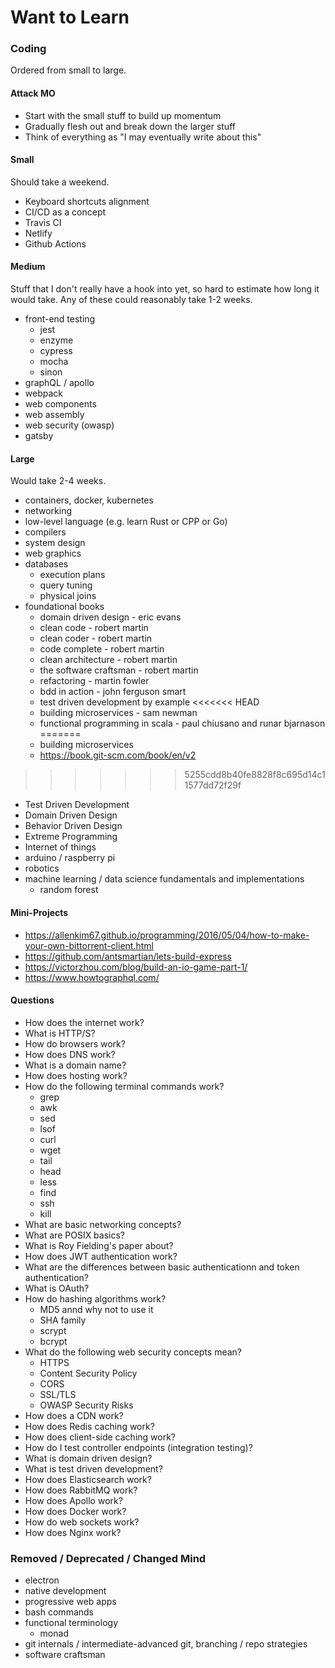 # Want to Learn

### Coding

Ordered from small to large.

#### Attack MO

- Start with the small stuff to build up momentum
- Gradually flesh out and break down the larger stuff
- Think of everything as "I may eventually write about this"

#### Small

Should take a weekend.

- Keyboard shortcuts alignment
- CI/CD as a concept
- Travis CI
- Netlify
- Github Actions

#### Medium

Stuff that I don't really have a hook into yet, so hard to estimate how long it would take. Any of these could reasonably take 1-2 weeks.

- front-end testing
  - jest
  - enzyme
  - cypress
  - mocha
  - sinon
- graphQL / apollo
- webpack
- web components
- web assembly
- web security (owasp)
- gatsby

#### Large

Would take 2-4 weeks.

- containers, docker, kubernetes
- networking
- low-level language (e.g. learn Rust or CPP or Go)
- compilers
- system design
- web graphics
- databases
  - execution plans
  - query tuning
  - physical joins
- foundational books
  - domain driven design - eric evans
  - clean code - robert martin
  - clean coder - robert martin
  - code complete - robert martin
  - clean architecture - robert martin
  - the software craftsman - robert martin
  - refactoring - martin fowler
  - bdd in action - john ferguson smart
  - test driven development by example
<<<<<<< HEAD
  - building microservices - sam newman
  - functional programming in scala - paul chiusano and runar bjarnason
=======
  - building microservices
  - https://book.git-scm.com/book/en/v2
>>>>>>> 5255cdd8b40fe8828f8c695d14c11577dd72f29f
- Test Driven Development
- Domain Driven Design
- Behavior Driven Design
- Extreme Programming
- Internet of things
- arduino / raspberry pi
- robotics
- machine learning / data science fundamentals and implementations
  - random forest

#### Mini-Projects

- https://allenkim67.github.io/programming/2016/05/04/how-to-make-your-own-bittorrent-client.html
- https://github.com/antsmartian/lets-build-express
- https://victorzhou.com/blog/build-an-io-game-part-1/
- https://www.howtographql.com/

#### Questions

- How does the internet work?
- What is HTTP/S?
- How do browsers work?
- How does DNS work?
- What is a domain name?
- How does hosting work?
- How do the following terminal commands work?
  - grep
  - awk
  - sed
  - lsof
  - curl
  - wget
  - tail
  - head
  - less
  - find
  - ssh
  - kill
- What are basic networking concepts?
- What are POSIX basics?
- What is Roy Fielding's paper about?
- How does JWT authentication work?
- What are the differences between basic authenticationn and token authentication?
- What is OAuth?
- How do hashing algorithms work?
  - MD5 annd why not to use it
  - SHA family
  - scrypt
  - bcrypt
- What do the following web security concepts mean?
  - HTTPS
  - Content Security Policy
  - CORS
  - SSL/TLS
  - OWASP Security Risks
- How does a CDN work?
- How does Redis caching work?
- How does client-side caching work?
- How do I test controller endpoints (integration testing)?
- What is domain driven design?
- What is test driven development?
- How does Elasticsearch work?
- How does RabbitMQ work?
- How does Apollo work?
- How does Docker work?
- How do web sockets work?
- How does Nginx work?

### Removed / Deprecated / Changed Mind

- electron
- native development
- progressive web apps
- bash commands
- functional terminology
  - monad
- git internals / intermediate-advanced git, branching / repo strategies
- software craftsman
